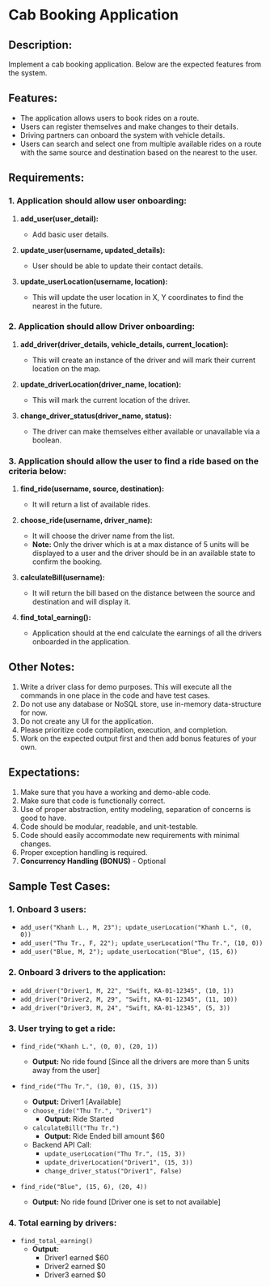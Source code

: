 # Cab Booking Application

## Description:
Implement a cab booking application. Below are the expected features from the system.

## Features:
- The application allows users to book rides on a route.
- Users can register themselves and make changes to their details.
- Driving partners can onboard the system with vehicle details.
- Users can search and select one from multiple available rides on a route with the same source and destination based on the nearest to the user.

## Requirements:

### 1. Application should allow user onboarding:
1. **add_user(user_detail):**
    - Add basic user details.

2. **update_user(username, updated_details):**
    - User should be able to update their contact details.

3. **update_userLocation(username, location):**
    - This will update the user location in X, Y coordinates to find the nearest in the future.

### 2. Application should allow Driver onboarding:
1. **add_driver(driver_details, vehicle_details, current_location):**
    - This will create an instance of the driver and will mark their current location on the map.

2. **update_driverLocation(driver_name, location):**
    - This will mark the current location of the driver.

3. **change_driver_status(driver_name, status):**
    - The driver can make themselves either available or unavailable via a boolean.

### 3. Application should allow the user to find a ride based on the criteria below:
1. **find_ride(username, source, destination):**
    - It will return a list of available rides.

2. **choose_ride(username, driver_name):**
    - It will choose the driver name from the list.
    - **Note:** Only the driver which is at a max distance of 5 units will be displayed to a user and the driver should be in an available state to confirm the booking.

3. **calculateBill(username):**
    - It will return the bill based on the distance between the source and destination and will display it.

4. **find_total_earning():**
    - Application should at the end calculate the earnings of all the drivers onboarded in the application.

## Other Notes:
1. Write a driver class for demo purposes. This will execute all the commands in one place in the code and have test cases.
2. Do not use any database or NoSQL store, use in-memory data-structure for now.
3. Do not create any UI for the application.
4. Please prioritize code compilation, execution, and completion.
5. Work on the expected output first and then add bonus features of your own.

## Expectations:
1. Make sure that you have a working and demo-able code.
2. Make sure that code is functionally correct.
3. Use of proper abstraction, entity modeling, separation of concerns is good to have.
4. Code should be modular, readable, and unit-testable.
5. Code should easily accommodate new requirements with minimal changes.
6. Proper exception handling is required.
7. **Concurrency Handling (BONUS)** - Optional

## Sample Test Cases:

### 1. Onboard 3 users:
- `add_user("Khanh L., M, 23"); update_userLocation("Khanh L.", (0, 0))`
- `add_user("Thu Tr., F, 22"); update_userLocation("Thu Tr.", (10, 0))`
- `add_user("Blue, M, 2"); update_userLocation("Blue", (15, 6))`

### 2. Onboard 3 drivers to the application:
- `add_driver("Driver1, M, 22", "Swift, KA-01-12345", (10, 1))`
- `add_driver("Driver2, M, 29", "Swift, KA-01-12345", (11, 10))`
- `add_driver("Driver3, M, 24", "Swift, KA-01-12345", (5, 3))`

### 3. User trying to get a ride:
- `find_ride("Khanh L.", (0, 0), (20, 1))`
  - **Output:** No ride found [Since all the drivers are more than 5 units away from the user]

- `find_ride("Thu Tr.", (10, 0), (15, 3))`
  - **Output:** Driver1 [Available]
  - `choose_ride("Thu Tr.", "Driver1")`
    - **Output:** Ride Started
  - `calculateBill("Thu Tr.")`
    - **Output:** Ride Ended bill amount $60
  - Backend API Call:
    - `update_userLocation("Thu Tr.", (15, 3))`
    - `update_driverLocation("Driver1", (15, 3))`
    - `change_driver_status("Driver1", False)`

- `find_ride("Blue", (15, 6), (20, 4))`
  - **Output:** No ride found [Driver one is set to not available]

### 4. Total earning by drivers:
- `find_total_earning()`
  - **Output:**
    - Driver1 earned $60
    - Driver2 earned $0
    - Driver3 earned $0